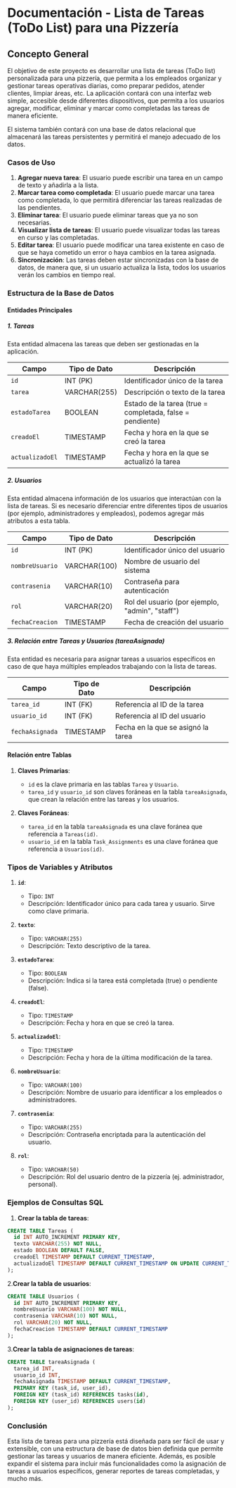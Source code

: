 # Documentación - Lista de Tareas (ToDo List) para una Pizzería

## Concepto General

El objetivo de este proyecto es desarrollar una lista de tareas (ToDo list) personalizada para una pizzería, que permita a los empleados organizar y gestionar tareas operativas diarias, como preparar pedidos, atender clientes, limpiar áreas, etc. La aplicación contará con una interfaz web simple, accesible desde diferentes dispositivos, que permita a los usuarios agregar, modificar, eliminar y marcar como completadas las tareas de manera eficiente.

El sistema también contará con una base de datos relacional que almacenará las tareas persistentes y permitirá el manejo adecuado de los datos.

### Casos de Uso

1. **Agregar nueva tarea**: El usuario puede escribir una tarea en un campo de texto y añadirla a la lista.
2. **Marcar tarea como completada**: El usuario puede marcar una tarea como completada, lo que permitirá diferenciar las tareas realizadas de las pendientes.
3. **Eliminar tarea**: El usuario puede eliminar tareas que ya no son necesarias.
4. **Visualizar lista de tareas**: El usuario puede visualizar todas las tareas en curso y las completadas.
5. **Editar tarea**: El usuario puede modificar una tarea existente en caso de que se haya cometido un error o haya cambios en la tarea asignada.
6. **Sincronización**: Las tareas deben estar sincronizadas con la base de datos, de manera que, si un usuario actualiza la lista, todos los usuarios verán los cambios en tiempo real.

### Estructura de la Base de Datos

#### Entidades Principales

##### 1. **Tareas**

Esta entidad almacena las tareas que deben ser gestionadas en la aplicación.

| Campo           | Tipo de Dato       | Descripción                                      |
|-----------------|--------------------|--------------------------------------------------|
| `id`            | INT (PK)           | Identificador único de la tarea                  |
| `tarea`         | VARCHAR(255)       | Descripción o texto de la tarea                  |
| `estadoTarea`   | BOOLEAN            | Estado de la tarea (true = completada, false = pendiente) |
| `creadoEl`      | TIMESTAMP          | Fecha y hora en la que se creó la tarea          |
| `actualizadoEl` | TIMESTAMP          | Fecha y hora en la que se actualizó la tarea     |

##### 2. **Usuarios**

Esta entidad almacena información de los usuarios que interactúan con la lista de tareas. Si es necesario diferenciar entre diferentes tipos de usuarios (por ejemplo, administradores y empleados), podemos agregar más atributos a esta tabla.

| Campo           | Tipo de Dato       | Descripción                                      |
|-----------------|--------------------|--------------------------------------------------|
| `id`            | INT (PK)           | Identificador único del usuario                  |
| `nombreUsuario` | VARCHAR(100)       | Nombre de usuario del sistema                    |
| `contrasenia`   | VARCHAR(10)        | Contraseña para autenticación                    |
| `rol`           | VARCHAR(20)        | Rol del usuario (por ejemplo, "admin", "staff")  |
| `fechaCreacion` | TIMESTAMP          | Fecha de creación del usuario                    |

##### 3. **Relación entre Tareas y Usuarios (tareaAsignada)**

Esta entidad es necesaria para asignar tareas a usuarios específicos en caso de que haya múltiples empleados trabajando con la lista de tareas.

| Campo           | Tipo de Dato       | Descripción                                      |
|-----------------|--------------------|--------------------------------------------------|
| `tarea_id`      | INT (FK)           | Referencia al ID de la tarea                     |
| `usuario_id`    | INT (FK)           | Referencia al ID del usuario                     |
| `fechaAsignada` | TIMESTAMP          | Fecha en la que se asignó la tarea               |

#### Relación entre Tablas

1. **Claves Primarias**:
   - `id` es la clave primaria en las tablas `Tarea` y `Usuario`.
   - `tarea_id` y `usuario_id` son claves foráneas en la tabla `tareaAsignada`, que crean la relación entre las tareas y los usuarios.

2. **Claves Foráneas**:
   - `tarea_id` en la tabla `tareaAsignada` es una clave foránea que referencia a `Tareas(id)`.
   - `usuario_id` en la tabla `Task_Assignments` es una clave foránea que referencia a `Usuarios(id)`.

### Tipos de Variables y Atributos

1. **`id`**:
   - Tipo: `INT`
   - Descripción: Identificador único para cada tarea y usuario. Sirve como clave primaria.

2. **`texto`**:
   - Tipo: `VARCHAR(255)`
   - Descripción: Texto descriptivo de la tarea.

3. **`estadoTarea`**:
   - Tipo: `BOOLEAN`
   - Descripción: Indica si la tarea está completada (true) o pendiente (false).

4. **`creadoEl`**:
   - Tipo: `TIMESTAMP`
   - Descripción: Fecha y hora en que se creó la tarea.

5. **`actualizadoEl`**:
   - Tipo: `TIMESTAMP`
   - Descripción: Fecha y hora de la última modificación de la tarea.

6. **`nombreUsuario`**:
   - Tipo: `VARCHAR(100)`
   - Descripción: Nombre de usuario para identificar a los empleados o administradores.

7. **`contrasenia`**:
   - Tipo: `VARCHAR(255)`
   - Descripción: Contraseña encriptada para la autenticación del usuario.

8. **`rol`**:
   - Tipo: `VARCHAR(50)`
   - Descripción: Rol del usuario dentro de la pizzería (ej. administrador, personal).

### Ejemplos de Consultas SQL

1. **Crear la tabla de tareas**:

```sql
CREATE TABLE Tareas (
  id INT AUTO_INCREMENT PRIMARY KEY,
  texto VARCHAR(255) NOT NULL,
  estado BOOLEAN DEFAULT FALSE,
  creadoEl TIMESTAMP DEFAULT CURRENT_TIMESTAMP,
  actualizadoEl TIMESTAMP DEFAULT CURRENT_TIMESTAMP ON UPDATE CURRENT_TIMESTAMP
);
```

2.**Crear la tabla de usuarios**:

```sql
CREATE TABLE Usuarios (
  id INT AUTO_INCREMENT PRIMARY KEY,
  nombreUsuario VARCHAR(100) NOT NULL,
  contrasenia VARCHAR(10) NOT NULL,
  rol VARCHAR(20) NOT NULL,
  fechaCreacion TIMESTAMP DEFAULT CURRENT_TIMESTAMP
);
```

3.**Crear la tabla de asignaciones de tareas**:

```sql
CREATE TABLE tareaAsignada (
  tarea_id INT,
  usuario_id INT,
  fechaAsignada TIMESTAMP DEFAULT CURRENT_TIMESTAMP,
  PRIMARY KEY (task_id, user_id),
  FOREIGN KEY (task_id) REFERENCES tasks(id),
  FOREIGN KEY (user_id) REFERENCES users(id)
);
```

### Conclusión

Esta lista de tareas para una pizzería está diseñada para ser fácil de usar y extensible, con una estructura de base de datos bien definida que permite gestionar las tareas y usuarios de manera eficiente. Además, es posible expandir el sistema para incluir más funcionalidades como la asignación de tareas a usuarios específicos, generar reportes de tareas completadas, y mucho más.
